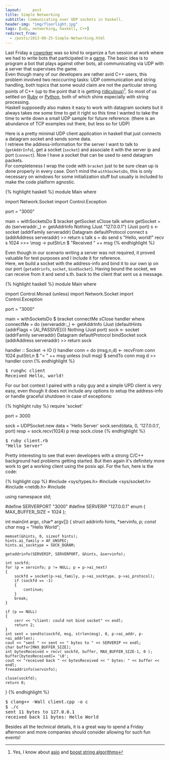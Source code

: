 ```yaml
---
layout:     post
title: Simple Networking
subtitle: Communicating over UDP sockets in haskell.
header-img: "img/floorlight.jpg"
tags: [udp, networking, haskell, C++]
redirect_from:
  - /posts/2013-08-25-Simple-Networking.html
---
```


Last Friday a [coworker] was so kind to organize a fun session at work where we had to write bots
that participated in a [game](http://en.wikipedia.org/wiki/Mia_%28game%29). The basic idea is to
program a bot that plays against other bots, all communicating via UDP with a server that supervises
the game.  
Even though many of our developers are rather avid C++ users, this problem involved two reoccurring
tasks: UDP communication and string handling, both topics that some would claim are not the
particular strong points of C++ (up to the point that it is getting [ridiculous])[^1]. So most of us
settled on [Ruby] or [Python], both of which shine especially with string processing.  
Haskell supposedly also makes it easy to work with datagram sockets but it always takes me some time
to get it right so this time I wanted to take the time to write down a small UDP sample for future
reference. (there is an abundance of TCP examples out there, but less so for UDP)

Here is a pretty minimal UDP client application in haskell that just connects a datagram socket and
sends some data.  
I retrieve the address-information for the server I want to talk to (`getAddrInfo`), get a socket
(`socket`) and associate it with the server ip and port (`connect`). Now I have a socket that can be
used to send datagram packets.  
For completeness I wrap the code with `bracket` just to be sure clean up is done properly in every
case. Don't mind the `withSocketsDo`, this is only necessary on windows for some initialization
stuff but usually is included to make the code platform agnostic.

{% highlight haskell %}
module Main where

import Network.Socket
import Control.Exception

port = "3000"

main = withSocketsDo $ bracket getSocket sClose talk
        where getSocket = do
                (serveraddr:_) <- getAddrInfo Nothing (Just "127.0.0.1") (Just port)
                s <- socket (addrFamily serveraddr) Datagram defaultProtocol
                connect s (addrAddress serveraddr) >> return s
              talk s = do
                send s "Hello, world!"
                recv s 1024 >>= \msg -> putStrLn $ "Received " ++ msg
{% endhighlight %}

Even though in our scenario writing a server was not required, it proved valuable for test purposes
and I include it for reference.  
Here, we build a socket with the address-info and bind it to our own ip on our port (`getaddrinfo`,
`socket`, `bindSocket`). Having bound the socket, we can receive from it and send s.th. back to the
client that sent us a message.

{% highlight haskell %}
module Main where

import Control.Monad (unless)
import Network.Socket
import Control.Exception

port = "3000"

main = withSocketsDo $ bracket connectMe sClose handler
          where
            connectMe = do
              (serveraddr:_) <- getAddrInfo
                                  (Just (defaultHints {addrFlags = [AI_PASSIVE]}))
                                  Nothing (Just port)
              sock <- socket (addrFamily serveraddr) Datagram defaultProtocol
              bindSocket sock (addrAddress serveraddr) >> return sock

handler :: Socket -> IO ()
handler conn = do
    (msg,n,d) <- recvFrom conn 1024
    putStrLn $ "< " ++ msg
    unless (null msg) $ sendTo conn msg d >> handler conn
{% endhighlight %}

<pre class="terminal">
$ runghc client
Received Hello, world!
</pre>

For our bot contest I paired with a ruby guy and a simple UPD client is very easy, even though it
does not include any options to setup the address-info or handle graceful shutdown in case of
exceptions:

{% highlight ruby %}
require 'socket'

port = 3000

sock = UDPSocket.new
data = 'Hello Server'
sock.send(data, 0, '127.0.0.1', port)
resp = sock.recv(1024)
p resp
sock.close
{% endhighlight %}

<pre class="terminal">
$ ruby client.rb
"Hello Server"
</pre>

Pretty interesting to see that even developers with a strong C/C++ background had problems getting
started. But then again it's definitely more work to get a working client using the posix api. For
the fun, here is the code:

{% highlight cpp %}
#include <sys/types.h>
#include <sys/socket.h>
#include <netdb.h>
#include <iostream>

using namespace std;

#define SERVERPORT "3000"
#define SERVERIP "127.0.0.1"
enum { MAX_BUFFER_SIZE = 1024 };

int main(int argc, char* argv[])
{
    struct addrinfo hints, *servinfo, *p;
    const char* msg = "Hello World";

    memset(&hints, 0, sizeof hints);
    hints.ai_family = AF_UNSPEC;
    hints.ai_socktype = SOCK_DGRAM;

    getaddrinfo(SERVERIP, SERVERPORT, &hints, &servinfo);

    int sockfd;
    for (p = servinfo; p != NULL; p = p->ai_next)
    {
        sockfd = socket(p->ai_family, p->ai_socktype, p->ai_protocol);
        if (sockfd == -1)
        {
            continue;
        }
        break;
    }

    if (p == NULL)
    {
        cerr << "client: could not bind socket" << endl;
        return 2;
    }
    int sent = sendto(sockfd, msg, strlen(msg), 0, p->ai_addr, p->ai_addrlen);
    cout << "sent " << sent << " bytes to " << SERVERIP << endl;
    char buffer[MAX_BUFFER_SIZE];
    int bytesReceived = recv( sockfd, buffer, MAX_BUFFER_SIZE-1, 0 );
    buffer[bytesReceived]= '\0';
    cout << "received back " << bytesReceived << " bytes: " << buffer << endl;
    freeaddrinfo(servinfo);

    close(sockfd);
    return 0;
}
{% endhighlight %}

<pre class="terminal">
$ clang++ -Wall client.cpp -o c
$ ./c
sent 11 bytes to 127.0.0.1
received back 11 bytes: Hello World
</pre>

Besides all the technical details, it is a great way to spend a Friday afternoon and more companies
should consider allowing for such fun events!

[^1]: Yes, I know about [asio] and [boost string algorithms]

[Ruby]:http://ruby-doc.org/core-2.0/String.html
[Python]:http://docs.python.org/2/library/string.html
[coworker]:http://sebastianbenz.de/
[ridiculous]:http://stackoverflow.com/questions/236129/splitting-a-string-in-c
[asio]:http://www.boost.org/doc/libs/1_54_0/doc/html/boost_asio.html
[boost string algorithms]:http://www.boost.org/doc/libs/1_54_0/doc/html/string_algo.html

